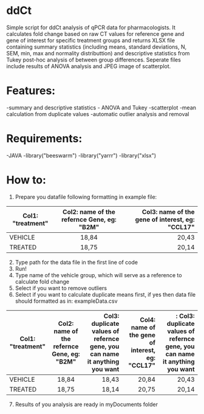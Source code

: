 # ddCt
Simple script for ddCt analysis of qPCR data for pharmacologists. It calculates fold change based on raw CT values for reference gene and gene of interest for specific treatment groups and returns XLSX file containing summary statistics (including means, standard deviations, N, SEM, min, max and normality distributtion) and descriptive statistics from Tukey post-hoc analysis of between group differences. Seperate files include results of ANOVA analysis and JPEG image of scatterplot.  

# Features:
-summary and descriptive statistics - ANOVA and Tukey
-scatterplot
-mean calculation from duplicate values
-automatic outlier analysis and removal

# Requirements:
-JAVA
-library("beeswarm")
-library("yarrr")
-library("xlsx")

# How to:

1. Prepare you datafile following formatting in example file:

| Col1: "treatment" | Col2: name of the refernce Gene, eg: "B2M"| Col3: name of the gene of interest, eg: "CCL17"  |
| ---------------- |:-----------------------------------------:| ------------------------------------------------:|
| VEHICLE     | 18,84 | 20,43 |
| TREATED     | 18,75 |   20,14 |

2. Type path for the data file in the first line of code
3. Run!
4. Type name of the vehicle group, which will serve as a reference to calculate fold change
5. Select if you want to remove outliers
6. Select if you want to calculate duplicate means first, if yes then data file should formatted as in: exampleData.csv

| Col1: "treatment" | Col2: name of the refernce Gene, eg: "B2M"| Col3: duplicate values of refernce gene, you can name it anything you want  | Col4: name of the gene of interest, eg: "CCL17"  |: Col3: duplicate values of refernce gene, you can name it anything you want| 
| ---------------- |:-----------------------------------------:| ------------------------------------------------:|------------------------------------------------:|------------------------------------------------:|
| VEHICLE     | 18,84 | 18,43 | 20,84 | 20,43 |
| TREATED     | 18,75 |   18,14 | 20,75 |   20,14 |
7. Results of you analysis are ready in myDocuments folder
